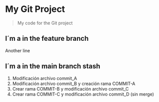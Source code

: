 # My Git Project

>My code for the Git project

## I´m a in the feature branch

Another line
## I´m a in the main branch stash

1. Modificación archivo commit_A
2. Modificación archivo commit_B y creación rama COMMIT-A
3. Crear rama COMMIT-B y modificación archivo commit_C
4. Crear rama COMMIT-C y modificación archivo commit_D (sin merge)